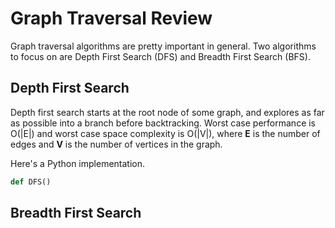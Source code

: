 # Graph Traversal Review

Graph traversal algorithms are pretty important in general. Two algorithms to
focus on are Depth First Search (DFS) and Breadth First Search (BFS).

## Depth First Search
Depth first search starts at the root node of some graph, and explores as far as
possible into a branch before backtracking. Worst case performance is O(|E|) and
worst case space complexity is O(|V|), where **E** is the number of edges and
**V** is the number of vertices in the graph.

Here's a Python implementation.

```python
def DFS()
```

## Breadth First Search
